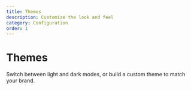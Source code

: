 ```yaml
---
title: Themes
description: Customize the look and feel
category: Configuration
order: 1
---
```


# Themes

Switch between light and dark modes, or build a custom theme to match your brand. 